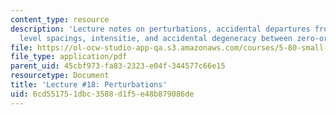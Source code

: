 ```yaml
---
content_type: resource
description: 'Lecture notes on perturbations, accidental departures from regular patterns,
  level spacings, intensitie, and accidental degeneracy between zero-order states. '
file: https://ol-ocw-studio-app-qa.s3.amazonaws.com/courses/5-80-small-molecule-spectroscopy-and-dynamics-fall-2008/6cd551751dbc3588d1f5e48b879086de_18_580ln_fa08.pdf
file_type: application/pdf
parent_uid: 45cbf973-fa83-2323-e04f-344577c66e15
resourcetype: Document
title: 'Lecture #18: Perturbations'
uid: 6cd55175-1dbc-3588-d1f5-e48b879086de
---
```

